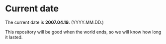 # Current date

The current date is **2007.04.19.** (YYYY.MM.DD.)

This repository will be good when the world ends, so we will know how long it lasted.